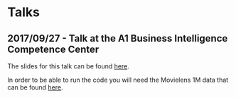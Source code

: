 # Talks

## 2017/09/27 - Talk at the A1 Business Intelligence Competence Center 

The slides for this talk can be found [here](http://bit.ly/data-science-with-python-2017-09-27).

In order to be able to run the code you will need the Movielens 1M data that can be found [here](https://grouplens.org/datasets/movielens/1m/).
